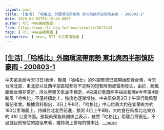 ```yaml
---
layout: post
title: "[生活] 「哈格比」外圍環流帶雨勢 東北與西半部慎防豪雨 - 200803-1"
date: 2020-08-03T01:15:48.000Z
author: RTI 中央廣播電臺
from: https://www.rti.org.tw/news/view/id/2074523
tags: [ RTI 中央廣播電臺 ]
categories: [ news, RTI 中央廣播電臺 ]
---
```

<!--1596417348000-->
[[生活] 「哈格比」外圍環流帶雨勢 東北與西半部慎防豪雨 - 200803-1](https://www.rti.org.tw/news/view/id/2074523)
------

<div>
中央氣象局今天(3日)表示，颱風「哈格比」的外圍環流已經開始影響台灣，今天台灣北部、東北部以及西半部區域都有不定時的短暫陣雨或雷雨發生，由於，颱風距離台灣非常近，所以整體天氣並不穩定。#央廣記者蕭照平採訪報導#今年第4號颱風「哈格比」不僅持續北上，強度也逐漸增強，中央氣象局3日上午舉行颱風警報記者會。根據資料指出，3日上午8時，「哈格比」中心位置大約在宜蘭東方約180公里海面上，持續往北北西前進，預測 4日上午8時，大約會在馬祖北北東方約 310 公里海面。預報員預報員謝佩芸表示，雖然「哈格比」距離台灣很近，不過就目前預估的路徑來看，維持海上警報的機率比...<a target="_blank" href="https://www.rti.org.tw/news/view/id/2074523">...more</a>
</div>
